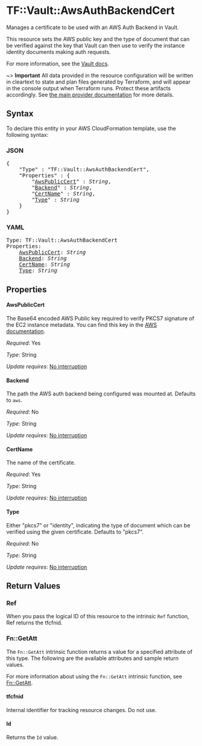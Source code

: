 # TF::Vault::AwsAuthBackendCert

Manages a certificate to be used with an AWS Auth Backend in Vault.

This resource sets the AWS public key and the type of document that can be
verified against the key that Vault can then use to verify the instance
identity documents making auth requests.

For more information, see the [Vault
docs](https://www.vaultproject.io/api-docs/auth/aws#configure-client).

~> **Important** All data provided in the resource configuration will be
written in cleartext to state and plan files generated by Terraform, and will
appear in the console output when Terraform runs. Protect these artifacts
accordingly. See [the main provider documentation](../index.html) for more
details.

## Syntax

To declare this entity in your AWS CloudFormation template, use the following syntax:

### JSON

<pre>
{
    "Type" : "TF::Vault::AwsAuthBackendCert",
    "Properties" : {
        "<a href="#awspubliccert" title="AwsPublicCert">AwsPublicCert</a>" : <i>String</i>,
        "<a href="#backend" title="Backend">Backend</a>" : <i>String</i>,
        "<a href="#certname" title="CertName">CertName</a>" : <i>String</i>,
        "<a href="#type" title="Type">Type</a>" : <i>String</i>
    }
}
</pre>

### YAML

<pre>
Type: TF::Vault::AwsAuthBackendCert
Properties:
    <a href="#awspubliccert" title="AwsPublicCert">AwsPublicCert</a>: <i>String</i>
    <a href="#backend" title="Backend">Backend</a>: <i>String</i>
    <a href="#certname" title="CertName">CertName</a>: <i>String</i>
    <a href="#type" title="Type">Type</a>: <i>String</i>
</pre>

## Properties

#### AwsPublicCert

The  Base64 encoded AWS Public key required to
verify PKCS7 signature of the EC2 instance metadata. You can find this key in
the [AWS
documentation](http://docs.aws.amazon.com/AWSEC2/latest/UserGuide/instance-identity-documents.html).

_Required_: Yes

_Type_: String

_Update requires_: [No interruption](https://docs.aws.amazon.com/AWSCloudFormation/latest/UserGuide/using-cfn-updating-stacks-update-behaviors.html#update-no-interrupt)

#### Backend

The path the AWS auth backend being configured was
mounted at.  Defaults to `aws`.

_Required_: No

_Type_: String

_Update requires_: [No interruption](https://docs.aws.amazon.com/AWSCloudFormation/latest/UserGuide/using-cfn-updating-stacks-update-behaviors.html#update-no-interrupt)

#### CertName

The name of the certificate.

_Required_: Yes

_Type_: String

_Update requires_: [No interruption](https://docs.aws.amazon.com/AWSCloudFormation/latest/UserGuide/using-cfn-updating-stacks-update-behaviors.html#update-no-interrupt)

#### Type

Either "pkcs7" or "identity", indicating the type of
document which can be verified using the given certificate. Defaults to
"pkcs7".

_Required_: No

_Type_: String

_Update requires_: [No interruption](https://docs.aws.amazon.com/AWSCloudFormation/latest/UserGuide/using-cfn-updating-stacks-update-behaviors.html#update-no-interrupt)

## Return Values

### Ref

When you pass the logical ID of this resource to the intrinsic `Ref` function, Ref returns the tfcfnid.

### Fn::GetAtt

The `Fn::GetAtt` intrinsic function returns a value for a specified attribute of this type. The following are the available attributes and sample return values.

For more information about using the `Fn::GetAtt` intrinsic function, see [Fn::GetAtt](https://docs.aws.amazon.com/AWSCloudFormation/latest/UserGuide/intrinsic-function-reference-getatt.html).

#### tfcfnid

Internal identifier for tracking resource changes. Do not use.

#### Id

Returns the <code>Id</code> value.

